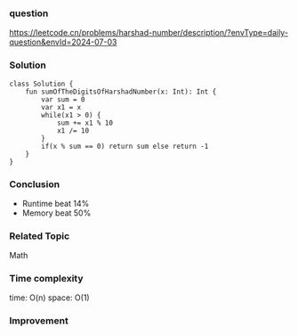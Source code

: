 ### question
https://leetcode.cn/problems/harshad-number/description/?envType=daily-question&envId=2024-07-03

### Solution
```
class Solution {
    fun sumOfTheDigitsOfHarshadNumber(x: Int): Int {
        var sum = 0
        var x1 = x
        while(x1 > 0) {
            sum += x1 % 10
            x1 /= 10
        }
        if(x % sum == 0) return sum else return -1
    }
}
```
### Conclusion
- Runtime beat 14% 
- Memory beat 50%

### Related Topic
Math

### Time complexity
time: O(n)
space: O(1)

### Improvement